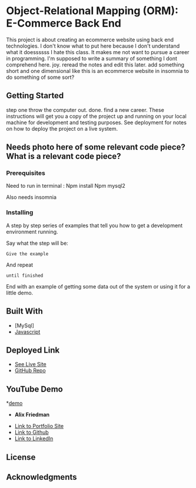 # Object-Relational Mapping (ORM): E-Commerce Back End
This project is about creating an ecommerce website using back end technologies. 
I don't know what to put here because I don't understand what it doessssss
I hate this class. It makes me not want to pursue a career in programming.
I'm supposed to write a summary of something I dont comprehend here. joy.
reread the notes and edit this later. add something short and one dimensional like this is an ecommerce website in insomnia to do something of some sort?

## Getting Started
 step one throw the computer out. done. find a new career.
These instructions will get you a copy of the project up and running on your local machine for development and testing purposes. See deployment for notes on how to deploy the project on a live system.

## Needs photo here of some relevant code piece? What is a relevant code piece? 

### Prerequisites
Need to run in terminal :
Npm install
Npm mysql2

Also needs insomnia

### Installing

A step by step series of examples that tell you how to get a development environment running.

Say what the step will be:
```
Give the example
```
And repeat
```
until finished
```
End with an example of getting some data out of the system or using it for a little demo.


## Built With
* [MySql]
* [Javascript](https://developer.mozilla.org/en-US/docs/Web/JavaScript)

## Deployed Link

* [See Live Site](#)
* [GitHub Repo](https://github.com/Alix1713/orm)

## YouTube Demo 
*[demo](#)

* **Alix Friedman** 

- [Link to Portfolio Site](https://alix1713.github.io/nextstep/)
- [Link to Github](https://github.com/alix1713)
- [Link to LinkedIn](https://www.linkedin.com/in/alix1713/)


## License



## Acknowledgments

